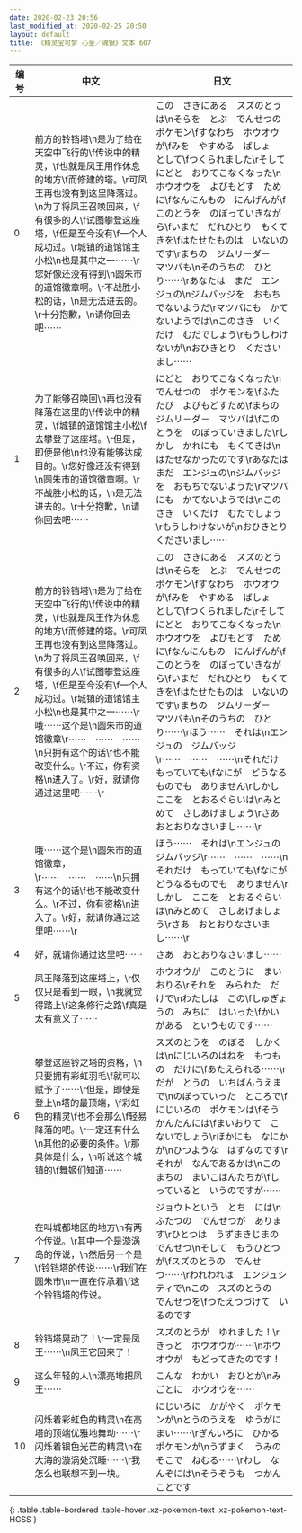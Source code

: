 ```yaml
---
date: 2020-02-23 20:56
last_modified_at: 2020-02-25 20:50
layout: default
title: 《精灵宝可梦 心金／魂银》文本 607
---
```

| 编号 | 中文 | 日文 |
| ---- | ---- | ---- |
| 0 | 前方的铃铛塔\n是为了给在天空中飞行的\f传说中的精灵，\f也就是凤王用作休息的地方\f而修建的塔。\r可凤王再也没有到这里降落过。\n为了将凤王召唤回来，\f有很多的人\f试图攀登这座塔，\f但是至今没有\f一个人成功过。\r城镇的道馆馆主小松\n也是其中之一⋯⋯\r您好像还没有得到\n圆朱市的道馆徽章啊。\r不战胜小松的话，\n是无法进去的。\r十分抱歉，\n请你回去吧⋯⋯ | この　さきにある　スズのとうは\nそらを　とぶ　でんせつの　ポケモン\fすなわち　ホウオウが\fみを　やすめる　ばしょ　として\fつくられました\rそして　にどと　おりてこなくなった\nホウオウを　よびもどす　ために\fなんにんもの　にんげんが\fこのとうを　のぼっていきながら\fいまだ　だれひとり　もくてきを\fはたせたものは　いないのです\rまちの　ジムリ－ダ－　マツバも\nそのうちの　ひとり⋯⋯\rあなたは　まだ　エンジュの\nジムバッジを　おもちでないようだ\rマツバにも　かてないようでは\nこのさき　いくだけ　むだでしょう\rもうしわけないが\nおひきとり　くださいまし⋯⋯ |
| 1 | 为了能够召唤回\n再也没有降落在这里的\f传说中的精灵，\f城镇的道馆馆主小松\f去攀登了这座塔。\r但是，即便是他\n也没有能够达成目的。\r您好像还没有得到\n圆朱市的道馆徽章啊。\r不战胜小松的话，\n是无法进去的。\r十分抱歉，\n请你回去吧⋯⋯ | にどと　おりてこなくなった\nでんせつの　ポケモンを\fふたたび　よびもどすため\fまちの　ジムリ－ダ－　マツバは\fこのとうを　のぼっていきました\rしかし　かれにも　もくてきは\nはたせなかったのです\rあなたは　まだ　エンジュの\nジムバッジを　おもちでないようだ\rマツバにも　かてないようでは\nこのさき　いくだけ　むだでしょう\rもうしわけないが\nおひきとり　くださいまし⋯⋯ |
| 2 | 前方的铃铛塔\n是为了给在天空中飞行的\f传说中的精灵，\f也就是凤王作为休息的地方\f而修建的塔。\r可凤王再也没有到这里降落过。\n为了将凤王召唤回来，\f有很多的人\f试图攀登这座塔，\f但是至今没有\f一个人成功过。\r城镇的道馆馆主小松\n也是其中之一⋯⋯\r哦⋯⋯这个是\n圆朱市的道馆徽章\r⋯⋯　⋯⋯　⋯⋯\n只拥有这个的话\f也不能改变什么。\r不过，你有资格\n进入了。\r好，就请你通过这里吧⋯⋯\r | この　さきにある　スズのとうは\nそらを　とぶ　でんせつの　ポケモン\fすなわち　ホウオウが\fみを　やすめる　ばしょ　として\fつくられました\rそして　にどと　おりてこなくなった\nホウオウを　よびもどす　ために\fなんにんもの　にんげんが\fこのとうを　のぼっていきながら\fいまだ　だれひとり　もくてきを\fはたせたものは　いないのです\rまちの　ジムリ－ダ－　マツバも\nそのうちの　ひとり⋯⋯\rほう⋯⋯　それは\nエンジュの　ジムバッジ\r⋯⋯　⋯⋯　⋯⋯\nそれだけ　もっていても\fなにが　どうなるものでも　ありません\rしかし　ここを　とおるぐらいは\nみとめて　さしあげましょう\rさあ　おとおりなさいまし⋯⋯\r |
| 3 | 哦⋯⋯这个是\n圆朱市的道馆徽章，\r⋯⋯　⋯⋯　⋯⋯\n只拥有这个的话\f也不能改变什么。\r不过，你有资格\n进入了。\r好，就请你通过这里吧⋯⋯\r | ほう⋯⋯　それは\nエンジュの　ジムバッジ\r⋯⋯　⋯⋯　⋯⋯\nそれだけ　もっていても\fなにが　どうなるものでも　ありません\rしかし　ここを　とおるぐらいは\nみとめて　さしあげましょう\rさあ　おとおりなさいまし⋯⋯\r |
| 4 | 好，就请你通过这里吧⋯⋯ | さあ　おとおりなさいまし⋯⋯ |
| 5 | 凤王降落到这座塔上，\r仅仅只是看到一眼，\n我就觉得踏上\f这条修行之路\f真是太有意义了⋯⋯ | ホウオウが　このとうに　まいおりる\rそれを　みられた　だけで\nわたしは　この\fしゅぎょうの　みちに　はいった\fかいがある　というものです⋯⋯ |
| 6 | 攀登这座铃之塔的资格，\n只要拥有彩虹羽毛\f就可以赋予了⋯⋯\r但是，即使是登上\n塔的最顶端，\f彩虹色的精灵\f也不会那么\f轻易降落的吧。\r一定还有什么\n其他的必要的条件。\r那具体是什么，\n听说这个城镇的\f舞姬们知道⋯⋯ | スズのとうを　のぼる　しかくは\nにじいろのはねを　もつもの　だけに\fあたえられる⋯⋯\rだが　とうの　いちばんうえまで\nのぼっていった　ところで\fにじいろの　ポケモンは\fそう　かんたんには\fまいおりて　こないでしょう\rほかにも　なにかが\nひつような　はずなのです\rそれが　なんであるかは\nこのまちの　まいこはんたちが\fしっていると　いうのですが⋯⋯ |
| 7 | 在叫城都地区的地方\n有两个传说。\r其中一个是漩涡岛的传说，\n然后另一个是\f铃铛塔的传说⋯⋯\r我们在圆朱市\n一直在传承着\f这个铃铛塔的传说。 | ジョウトという　とち　には\nふたつの　でんせつが　あります\rひとつは　うずまきじまの　でんせつ\nそして　もうひとつが\fスズのとうの　でんせつ⋯⋯\rわれわれは　エンジュシティで\nこの　スズのとうの　でんせつを\fつたえつづけて　いるのです |
| 8 | 铃铛塔晃动了！\r一定是凤王⋯⋯\n凤王它回来了！ | スズのとうが　ゆれました！\rきっと　ホウオウが⋯⋯\nホウオウが　もどってきたのです！ |
| 9 | 这么年轻的人\n漂亮地把凤王⋯⋯ | こんな　わかい　おひとが\nみごとに　ホウオウを⋯⋯ |
| 10 | 闪烁着彩虹色的精灵\n在高塔的顶端优雅地舞动⋯⋯\r闪烁着银色光芒的精灵\n在大海的漩涡处沉睡⋯⋯\r我怎么也联想不到一块。 | にじいろに　かがやく　ポケモンが\nとうのうえを　ゆうがに　まい⋯⋯\rぎんいろに　ひかる　ポケモンが\nうずまく　うみのそこで　ねむる⋯⋯\rわし　なんぞには\nそうぞうも　つかん　ことです |
{: .table .table-bordered .table-hover .xz-pokemon-text .xz-pokemon-text-HGSS }